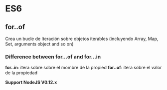# ES6

## for..of

Crea un bucle de Iteración sobre objetos iterables (incluyendo Array, Map, Set, arguments object and so on)

### Difference between for...of and for...in

**for..in**: itera sobre sobre el mombre de la propied
**for..of**: itera sobre el valor de la propiedad

**Support NodeJS V0.12.x**
